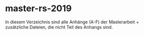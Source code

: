 # master-rs-2019

In diesem Verzeichnis sind alle Anhänge (A-F) der Masterarbeit + zusätzliche Dateien, die nicht Teil des Anhangs sind.
